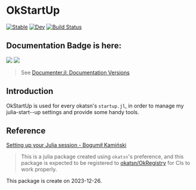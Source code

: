 # OkStartUp

[![Stable](https://img.shields.io/badge/docs-stable-blue.svg)](https://okatsn.github.io/OkStartUp.jl/stable/)
[![Dev](https://img.shields.io/badge/docs-dev-blue.svg)](https://okatsn.github.io/OkStartUp.jl/dev/)
[![Build Status](https://github.com/okatsn/OkStartUp.jl/actions/workflows/CI.yml/badge.svg?branch=main)](https://github.com/okatsn/OkStartUp.jl/actions/workflows/CI.yml?query=branch%3Amain)

<!-- Don't have any of your custom contents above; they won't occur if there is no citation. -->

## Documentation Badge is here:

[![](https://img.shields.io/badge/docs-stable-blue.svg)](https://okatsn.github.io/OkStartUp.jl/stable)
[![](https://img.shields.io/badge/docs-dev-blue.svg)](https://okatsn.github.io/OkStartUp.jl/dev)

> See [Documenter.jl: Documentation Versions](https://documenter.juliadocs.org/dev/man/hosting/#Documentation-Versions)

## Introduction

OkStartUp is used for every okatsn's `startup.jl`, in order to manage my julia-start--up settings and provide some handy tools.

## Reference

[Setting up your Julia session - Bogumił Kamiński
](https://juliazoid.com/setting-up-your-julia-session-33f58c6fbaf2)


> This is a julia package created using `okatsn`'s preference, and this package is expected to be registered to [okatsn/OkRegistry](https://github.com/okatsn/OkRegistry) for CIs to work properly.

This package is create on 2023-12-26.

